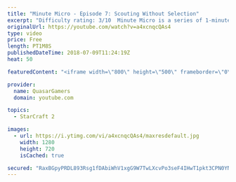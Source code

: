 ```yaml
---
title: "Minute Micro - Episode 7: Scouting Without Selection"
excerpt: "Difficulty rating: 3/10  Minute Micro is a series of 1-minute videos explaining how to perform common micro techniques. This episode is on scouting tech without selecting it.  twitch.tv/Quasarprintf"
originalUrl: https://youtube.com/watch?v=a4xcnqcQAs4
type: video
price: Free
length: PT1M8S
publishedDateTime: 2018-07-09T11:24:19Z
heat: 50

featuredContent: "<iframe width=\"800\" height=\"500\" frameborder=\"0\" src=\"https://www.youtube.com/embed/a4xcnqcQAs4\" allow=\"accelerometer; autoplay; encrypted-media; gyroscope; picture-in-picture\" allowfullscreen></iframe>"

provider:
  name: QuasarGamers
  domain: youtube.com

topics:
  - StarCraft 2

images:
  - url: https://i.ytimg.com/vi/a4xcnqcQAs4/maxresdefault.jpg
    width: 1280
    height: 720
    isCached: true

secured: "RaxBGpyPRDL893Rsg1fDAbiWhV1xgG9W7TwLXcvPo3seF4IHwT1pkt3CPN0YNYIp/zmoDJxympVGS2jLtz/oMhK28xBWLD2tQcix8+klNGbP0HjIkyawe8Hc19nggNHUxvPEW3dVfGrqthXthqSOtOVX94A49xPtrKqs2/KdZsJNMLqfhW9zkiL2slN9BltuEm4mrZVhHtK+82fPS2S636KbDn9czfx9FFK73FjsZmw6NMcPxamnYbPLHUZNLzs8SfEYkaTiv9wCWpMGkjic55zD27VUlMwy40vAKBeJoVA6G8vsgwUiP+oY2XWTGkEOVDaPSurLavd/48+5TlhPXP80mNEEK/kFddY5TY/B9vrN0Y5dAWAnftvXTXbhpeh3z9b2nH3tPJPKBmlKNQIlYM/EpnraydAAu7eRt0u4nX8=;DyLgoN4efgVgw+lEhMDjfA=="
---
```


